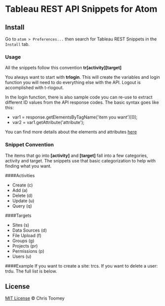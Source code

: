 # Tableau REST API Snippets for Atom

## Install
Go to `atom > Preferences...` then search for Tableau REST Snippets in the `Install` tab.

### Usage
All the snippets follow this convention
**tr[activity][target]**

You always want to start with **trlogin**. This will create the variables and login function you will need to do everything else with the API. Logout is accomplished with t-rlogout.

In the login function, there is also sample code you can re-use to extract different ID values from the API response codes. The basic syntax goes like this:

- var1 = response.getElementsByTagName('item you want')[0];
- var2 = var1.getAttribute('attribute');

You can find more details about the elements and attributes [here](http://onlinehelp.tableau.com/current/api/rest_api/en-us/help.htm#REST/rest_api_ref.htm#API_Reference%3FTocPath%3DAPI%2520Reference%7C_____0)

### Snippet Convention
The items that go into **[activity]** and **[target]** fall into a few categories, activity and target. The snippets use that basic categorization to help with finding what you want.

####Activities
- Create (c)
- Add (a)
- Delete (d)
- Update (u)
- Query (q)

####Targets
- Sites (s)
- Data Sources (d)
- File Upload (f)
- Groups (g)
- Projects (pr)
- Permissions (p)
- Users (u)

####Example
If you want to create a site: trcs.
If you want to delete a user: trdu.
The full list is below.

## License

[MIT License](http://robdodson.mit-license.org/) © Chris Toomey
